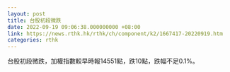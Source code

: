 ```yaml
---
layout: post
title: 台股初段微跌
date: 2022-09-19 09:06:38.000000000 +08:00
link: https://news.rthk.hk/rthk/ch/component/k2/1667417-20220919.htm
categories: rthk
---
```


台股初段微跌，加權指數較早時報14551點，跌10點，跌幅不足0.1%。
